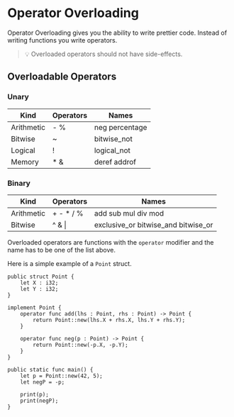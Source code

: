 # Operator Overloading

Operator Overloading gives you the ability to write prettier code. Instead of writing functions you write operators.

> 💡 Overloaded operators should not have side-effects.

## Overloadable Operators

### Unary

| Kind       | Operators | Names          |
|------------|-----------|----------------|
| Arithmetic | - %       | neg percentage |
| Bitwise    | ~         | bitwise_not    |
| Logical    | !         | logical_not    |
| Memory     | * &       | deref addrof   |

### Binary

| Kind       | Operators | Names                               |
|------------|-----------|-------------------------------------|
| Arithmetic | + - * / % | add sub mul div mod                 |
| Bitwise    | ^ & \|    | exclusive_or bitwise_and bitwise_or |

Overloaded operators are functions with the `operator` modifier and the name has to be one of the list above.

Here is a simple example of a `Point` struct.

```back
public struct Point {
    let X : i32;
    let Y : i32;
}

implement Point {
    operator func add(lhs : Point, rhs : Point) -> Point {
        return Point::new(lhs.X + rhs.X, lhs.Y + rhs.Y);
    }

    operator func neg(p : Point) -> Point {
        return Point::new(-p.X, -p.Y);
    }
}
```

```back
public static func main() {
    let p = Point::new(42, 5);
    let negP = -p;

    print(p);
    print(negP);
}
```